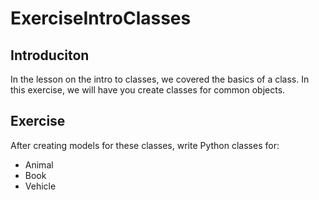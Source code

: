 # ExerciseIntroClasses
 
## Introduciton
In the lesson on the intro to classes, we covered the basics of a class. In this exercise, we will have you create classes for common objects.

## Exercise
After creating models for these classes, write Python classes for:

* Animal
* Book
* Vehicle